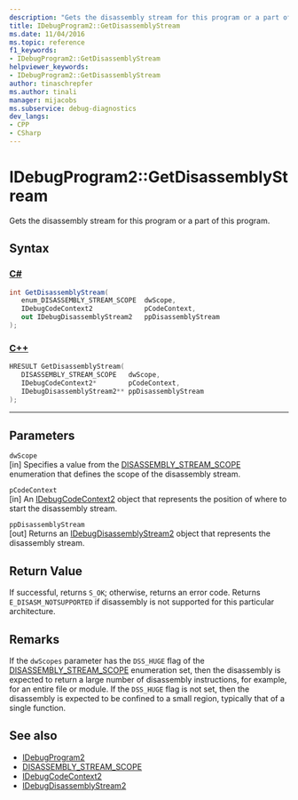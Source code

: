 ```yaml
---
description: "Gets the disassembly stream for this program or a part of this program."
title: IDebugProgram2::GetDisassemblyStream
ms.date: 11/04/2016
ms.topic: reference
f1_keywords:
- IDebugProgram2::GetDisassemblyStream
helpviewer_keywords:
- IDebugProgram2::GetDisassemblyStream
author: tinaschrepfer
ms.author: tinali
manager: mijacobs
ms.subservice: debug-diagnostics
dev_langs:
- CPP
- CSharp
---
```

# IDebugProgram2::GetDisassemblyStream

Gets the disassembly stream for this program or a part of this program.

## Syntax

### [C#](#tab/csharp)
```csharp
int GetDisassemblyStream( 
   enum_DISASSEMBLY_STREAM_SCOPE  dwScope,
   IDebugCodeContext2             pCodeContext,
   out IDebugDisassemblyStream2   ppDisassemblyStream
);
```
### [C++](#tab/cpp)
```cpp
HRESULT GetDisassemblyStream( 
   DISASSEMBLY_STREAM_SCOPE   dwScope,
   IDebugCodeContext2*        pCodeContext,
   IDebugDisassemblyStream2** ppDisassemblyStream
);
```
---

## Parameters
`dwScope`\
[in] Specifies a value from the [DISASSEMBLY_STREAM_SCOPE](../../../extensibility/debugger/reference/disassembly-stream-scope.md) enumeration that defines the scope of the disassembly stream.

`pCodeContext`\
[in] An [IDebugCodeContext2](../../../extensibility/debugger/reference/idebugcodecontext2.md) object that represents the position of where to start the disassembly stream.

`ppDisassemblyStream`\
[out] Returns an [IDebugDisassemblyStream2](../../../extensibility/debugger/reference/idebugdisassemblystream2.md) object that represents the disassembly stream.

## Return Value
 If successful, returns `S_OK`; otherwise, returns an error code. Returns `E_DISASM_NOTSUPPORTED` if disassembly is not supported for this particular architecture.

## Remarks
 If the `dwScopes` parameter has the `DSS_HUGE` flag of the [DISASSEMBLY_STREAM_SCOPE](../../../extensibility/debugger/reference/disassembly-stream-scope.md) enumeration set, then the disassembly is expected to return a large number of disassembly instructions, for example, for an entire file or module. If the `DSS_HUGE` flag is not set, then the disassembly is expected to be confined to a small region, typically that of a single function.

## See also
- [IDebugProgram2](../../../extensibility/debugger/reference/idebugprogram2.md)
- [DISASSEMBLY_STREAM_SCOPE](../../../extensibility/debugger/reference/disassembly-stream-scope.md)
- [IDebugCodeContext2](../../../extensibility/debugger/reference/idebugcodecontext2.md)
- [IDebugDisassemblyStream2](../../../extensibility/debugger/reference/idebugdisassemblystream2.md)
